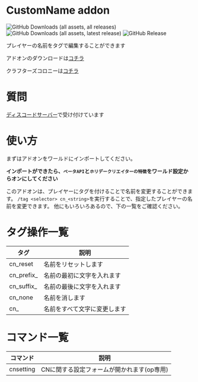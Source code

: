 # CustomName addon

![GitHub Downloads (all assets, all releases)](https://img.shields.io/github/downloads/Naruru-Addon/CustomName/total) ![GitHub Downloads (all assets, latest release)](https://img.shields.io/github/downloads/Naruru-Addon/CustomName/latest/total?color=green)
 ![GitHub Release](https://img.shields.io/github/v/release/Naruru-Addon/CustomName)
 
プレイヤーの名前をタグで編集することができます

アドオンのダウンロードは[コチラ](https://github.com/Naruru-Addon/CustomName/releases)

クラフターズコロニーは[コチラ](https://minecraft-mcworld.com/46010/)

# 質問
[ディスコードサーバー](https://discord.com/invite/hAEJXUJY9q)で受け付けています

# 使い方
まずはアドオンをワールドにインポートしてください。

__インポートができたら、``ベータAPI``と``ホリデークリエイターの特徴``をワールド設定からオンにしてください__

このアドオンは、プレイヤーにタグを付けることで名前を変更することができます。
``/tag <selector> cn_<string>``を実行することで、指定したプレイヤーの名前を変更できます。
他にもいろいろあるので、下の一覧をご確認ください。

# タグ操作一覧
| タグ | 説明 |
| ------------- | ------------- |
| cn_reset | 名前をリセットします |
| cn_prefix_<string> | 名前の最初に文字を入れます |
| cn_suffix_<string> | 名前の最後に文字を入れます |
| cn_none | 名前を消します |
| cn_<string> | 名前をすべて文字に変更します |

# コマンド一覧
| コマンド  | 説明 |
| ------------- | ------------- |
| cnsetting | CNに関する設定フォームが開かれます(op専用) |
